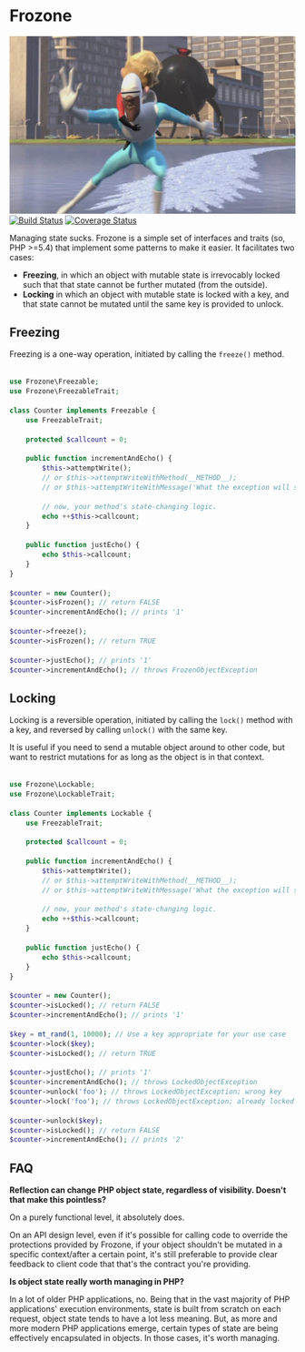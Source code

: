 # Frozone

![Frozone stops writes like a boss](frozone.jpg)
[![Build Status](https://travis-ci.org/sdboyer/frozone.png?branch=master)](https://travis-ci.org/sdboyer/frozone)
[![Coverage Status](https://coveralls.io/repos/sdboyer/frozone/badge.png)](https://coveralls.io/r/sdboyer/frozone)

Managing state sucks. Frozone is a simple set of interfaces and traits (so, PHP >=5.4) that implement some patterns to make it easier. It facilitates two cases:

* **Freezing**, in which an object with mutable state is irrevocably locked such that that state cannot be further mutated (from the outside).
* **Locking** in which an object with mutable state is locked with a key, and that state cannot be mutated until the same key is provided to unlock.

## Freezing

Freezing is a one-way operation, initiated by calling the ```freeze()``` method.

```php

use Frozone\Freezable;
use Frozone\FreezableTrait;

class Counter implements Freezable {
    use FreezableTrait;

    protected $callcount = 0;

    public function incrementAndEcho() {
        $this->attemptWrite();
        // or $this->attemptWriteWithMethod(__METHOD__);
        // or $this->attemptWriteWithMessage('What the exception will say if it's frozen');

        // now, your method's state-changing logic.
        echo ++$this->callcount;
    }

    public function justEcho() {
        echo $this->callcount;
    }
}

$counter = new Counter();
$counter->isFrozen(); // return FALSE
$counter->incrementAndEcho(); // prints '1'

$counter->freeze();
$counter->isFrozen(); // return TRUE

$counter->justEcho(); // prints '1'
$counter->incrementAndEcho(); // throws FrozenObjectException

```

## Locking

Locking is a reversible operation, initiated by calling the ```lock()``` method with a key, and reversed by calling ```unlock()``` with the same key.

It is useful if you need to send a mutable object around to other code, but want to restrict mutations for as long as the object is in that context.

```php

use Frozone\Lockable;
use Frozone\LockableTrait;

class Counter implements Lockable {
    use FreezableTrait;

    protected $callcount = 0;

    public function incrementAndEcho() {
        $this->attemptWrite();
        // or $this->attemptWriteWithMethod(__METHOD__);
        // or $this->attemptWriteWithMessage('What the exception will say if it's frozen');

        // now, your method's state-changing logic.
        echo ++$this->callcount;
    }

    public function justEcho() {
        echo $this->callcount;
    }
}

$counter = new Counter();
$counter->isLocked(); // return FALSE
$counter->incrementAndEcho(); // prints '1'

$key = mt_rand(1, 10000); // Use a key appropriate for your use case
$counter->lock($key);
$counter->isLocked(); // return TRUE

$counter->justEcho(); // prints '1'
$counter->incrementAndEcho(); // throws LockedObjectException
$counter->unlock('foo'); // throws LockedObjectException; wrong key
$counter->lock('foo'); // throws LockedObjectException; already locked

$counter->unlock($key);
$counter->isLocked(); // return FALSE
$counter->incrementAndEcho(); // prints '2'

```

## FAQ

**Reflection can change PHP object state, regardless of visibility. Doesn't that make this pointless?**

On a purely functional level, it absolutely does.

On an API design level, even if it's possible for calling code to override the protections provided by Frozone, if your object shouldn't be mutated in a specific context/after a certain point, it's still preferable to provide clear feedback to client code that that's the contract you're providing.

**Is object state really worth managing in PHP?**

In a lot of older PHP applications, no. Being that in the vast majority of PHP applications' execution environments, state is built from scratch on each request, object state tends to have a lot less meaning. But, as more and more modern PHP applications emerge, certain types of state are being effectively encapsulated in objects. In those cases, it's worth managing.


